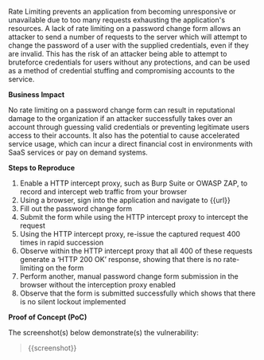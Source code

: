 Rate Limiting prevents an application from becoming unresponsive or unavailable due to too many requests exhausting the application's resources. A lack of rate limiting on a password change form allows an attacker to send a number of requests to the server which will attempt to change the password of a user with the supplied credentials, even if they are invalid. This has the risk of an attacker being able to attempt to bruteforce credentials for users without any protections, and can be used as a method of credential stuffing and compromising accounts to the service.

**Business Impact**

No rate limiting on a password change form can result in reputational damage to the organization if an attacker successfully takes over an account through guessing valid credentials or preventing legitimate users access to their accounts. It also has the potential to cause accelerated service usage, which can incur a direct financial cost in environments with SaaS services or pay on demand systems.

**Steps to Reproduce**

1. Enable a HTTP intercept proxy, such as Burp Suite or OWASP ZAP, to record and intercept web traffic from your browser
1. Using a browser, sign into the application and navigate to {{url}}
1. Fill out the password change form 
1. Submit the form while using the HTTP intercept proxy to intercept the request
1. Using the HTTP intercept proxy, re-issue the captured request 400 times in rapid succession
1. Observe within the HTTP intercept proxy that all 400 of these requests generate a ‘HTTP 200 OK’ response, showing that there is no rate-limiting on the form
1. Perform another, manual password change form submission in the browser without the interception proxy enabled
1. Observe that the form is submitted successfully which shows that there is no silent lockout implemented

**Proof of Concept (PoC)**

The screenshot(s) below demonstrate(s) the vulnerability:
>
> {{screenshot}}
